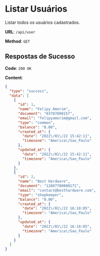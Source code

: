 # Listar Usuários

Listar todos os usuários cadastrados.

**URL**: `/api/user`

**Method**: `GET`

## Respostas de Sucesso

**Code**: `200 OK`

**Content**: 

```json
{
  "type": "success",
  "data": [
    {
      "id": 1,
      "name": "Felipy Amorim",
      "document": "03787890157",
      "email": "felipyamorim@gmail.com",
      "type": "common",
      "balance": "0.00",
      "created_at": {
        "date": "2022\/01\/22 15:42:11",
        "timezone": "America\/Sao_Paulo"
      },
      "updated_at": {
        "date": "2022\/01\/22 15:42:11",
        "timezone": "America\/Sao_Paulo"
      }
    },
    {
      "id": 2,
      "name": "Best Hardware",
      "document": "12807700000171",
      "email": "contact@besthardware.com",
      "type": "shopkeeper",
      "balance": "0.00",
      "created_at": {
        "date": "2022\/01\/22 16:18:05",
        "timezone": "America\/Sao_Paulo"
      },
      "updated_at": {
        "date": "2022\/01\/22 16:18:05",
        "timezone": "America\/Sao_Paulo"
      }
    }
  ]
}
```
